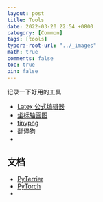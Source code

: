 ```yaml
---
layout: post
title: Tools
date: 2022-03-20 22:54 +0800
category: [Common]
tags: [tools]
typora-root-url: "../_images"
math: true
comments: false
toc: true
pin: false
---
```


记录一下好用的工具

- [Latex 公式编辑器](https://www.latexlive.com/)
- [坐标轴画图](https://www.desmos.com/calculator)
- [tinypng](https://tinypng.com/)
- [翻译狗](http://www.fanyigou.com/)
- 

## 文档

- [PyTerrier](https://pyterrier.readthedocs.io/en/latest/index.html)
- [PyTorch](https://pytorch.org/docs/stable/index.html)
- 
